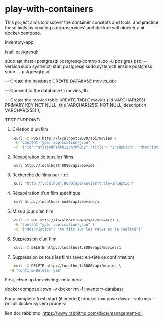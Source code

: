 # play-with-containers
This project aims to discover the container concepts and tools, and practice these tools by creating a microservices' architecture with docker and docker-compose.


inventory-app

istall postgresql:

sudo apt install postgresql postgresql-contrib
sudo -u postgres psql --version
sudo systemctl start postgresql
sudo systemctl enable postgresql
sudo -u pstgresql psql

-- Create the database
CREATE DATABASE movies_db;

-- Connect to the database
\c movies_db

-- Create the movies table
CREATE TABLE movies (
    id VARCHAR(255) PRIMARY KEY NOT NULL,
    title VARCHAR(255) NOT NULL,
    description VARCHAR(255)
);


TEST ENDPOINT:

1. Création d'un film
``` bash
    curl -X POST http://localhost:8080/api/movies \
    -H "Content-Type: application/json" \
    -d '{"id":"skjsjndhshbb123hjbhB32","title": "Inception", "description": "Un film sur les rêves"}'
```
2. Récupération de tous les films
``` bash
    curl http://localhost:8080/api/movies
```
3. Recherche de films par titre
``` bash
    curl "http://localhost:8080/api/movies?title=Inception"
```
4. Récupération d'un film spécifique
``` bash
    curl http://localhost:8080/api/movies/1
```
5. Mise à jour d'un film
``` bash
    curl -X PUT http://localhost:8080/api/movies/1 \
    -H "Content-Type: application/json" \
    -d '{"description": "Un film sur les rêves et la réalité"}'
```
6. Suppression d'un film
``` bash
    curl -X DELETE http://localhost:8080/api/movies/1
```
7. Suppression de tous les films (avec en-tête de confirmation)
``` bash
    curl -X DELETE http://localhost:8080/api/movies \
  -H "Confirm-Delete: yes"
```


First, clean up the existing containers:


docker compose down -v
docker rm -f inventory-database

For a complete fresh start (if needed):
docker compose down --volumes --rmi all
docker system prune -a


lien doc rabbitmq:
https://www.rabbitmq.com/docs/management-cli